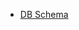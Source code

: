 - [DB Schema](https://drive.google.com/file/d/1Ko0AT8uNz0bPKFwKxLztMn6k77T__1uU/view?usp=drive_link)
